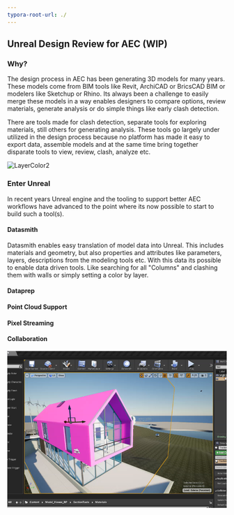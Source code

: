 ```yaml
---
typora-root-url: ./
---
```


## Unreal Design Review for AEC (WIP)

### Why?

The design process in AEC has been generating 3D models for many years.  These models come from BIM tools like Revit, ArchiCAD or BricsCAD BIM or modelers like Sketchup or Rhino.    Its always been a challenge to easily merge these models in a way enables designers to compare options, review materials, generate analysis or do simple things like early clash detection.  

There are tools made for clash detection, separate tools for exploring materials, still others for generating  analysis.   These tools go largely under utilized in the design process because no platform has made it easy to export data, assemble models and at the same time bring together disparate tools to view, review, clash, analyze etc. 

  ![LayerColor2](/LayerColor2.gif)

### Enter Unreal

In recent years Unreal engine and the tooling to support better AEC workflows have advanced to the point where its now possible to start to build such a tool(s). 

#### Datasmith

Datasmith enables easy translation of model data into Unreal.  This includes materials and geometry, but also properties and attributes like parameters, layers, descriptions from the modeling tools etc.  With this data its possible to enable data driven tools.  Like searching for all "Columns" and clashing them with walls or simply setting a color by layer.

#### Dataprep

#### Point Cloud Support

#### Pixel Streaming

#### Collaboration

![](/Sectioning.png)



